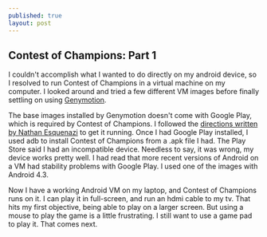 ```yaml
---
published: true
layout: post
---
```


## Contest of Champions: Part 1

I couldn't accomplish what I wanted to do directly on my android device, so I resolved to run  Contest of Champions in a virtual machine on my computer.  I looked around and tried a few different VM images before finally settling on using [Genymotion](https://www.genymotion.com/#!/).

The base images installed by Genymotion doesn't come with Google Play, which is required by Contest of Champions.  I followed the [directions written by Nathan Esquenazi](https://github.com/codepath/android_guides/wiki/Genymotion-2.0-Emulators-with-Google-Play-support) to get it running.  Once I had Google Play installed, I used adb to install Contest of Champions from a .apk file I had.  The Play Store said I had an incompatible device.  Needless to say, it was wrong, my device works pretty well.  I had read that more recent versions of Android on a VM had stability problems with Google Play. I used one of the images with Android 4.3.

Now I have a working Android VM on my laptop, and Contest of Champions runs on it.  I can play it in full-screen, and run an hdmi cable to my tv.  That hits my first objective, being able to play on a larger screen.  But using a mouse to play the game is a little frustrating.  I still want to use a game pad to play it. That comes next.







